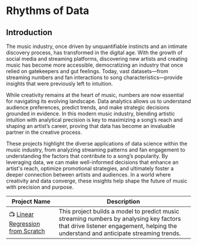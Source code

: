 # Rhythms of Data

## Introduction

The music industry, once driven by unquantifiable instincts and an intimate discovery process, has transformed in the digital age. With the growth of social media and streaming platforms, discovering new artists and creating music has become more accessible, democratizing an industry that once relied on gatekeepers and gut feelings. Today, vast datasets—from streaming numbers and fan interactions to song characteristics—provide insights that were previously left to intuition.

While creativity remains at the heart of music, numbers are now essential for navigating its evolving landscape. Data analytics allows us to understand audience preferences, predict trends, and make strategic decisions grounded in evidence. In this modern music industry, blending artistic intuition with analytical precision is key to maximizing a song’s reach and shaping an artist’s career, proving that data has become an invaluable partner in the creative process.

These projects highlight the diverse applications of data science within the music industry, from analyzing streaming patterns and fan engagement to understanding the factors that contribute to a song’s popularity. By leveraging data, we can make well-informed decisions that enhance an artist's reach, optimize promotional strategies, and ultimately foster a deeper connection between artists and audiences. In a world where creativity and data converge, these insights help shape the future of music with precision and purpose.


| Project Name | Description |    
|---|---|
| 📺 [Linear Regression from Scratch](https://github.com/RaghaviRajumohan/Rhythms-of-Data/tree/main/Music_Streams_Prediction_Model) |This project builds a model to predict music streaming numbers by analysing key factors that drive listener engagement, helping the understand and anticipate streaming trends.  | 
